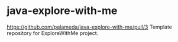 # java-explore-with-me
https://github.com/palameda/java-explore-with-me/pull/3
Template repository for ExploreWithMe project.
